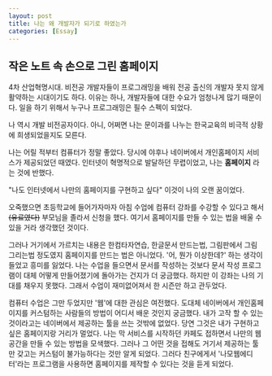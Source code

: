 ```yaml
---
layout: post
title: 나는 왜 개발자가 되기로 하였는가
categories: [Essay]
---
```



## 작은 노트 속 손으로 그린 홈페이지 

4차 산업혁명시대. 비전공 개발자들이 프로그래밍을 배워 전공 출신의 개발자 못지 않게 활약하는 시대이기도 하다. 
이유는 하나, 개발자들에 대한 수요가 엄청나게 많기 때문이다. 일을 하기 위해서 누구나 프로그래밍은 필수 스펙이 되었다. 

나 역시 개발 비전공자이다. 아니, 어쩌면 나는 문이과를 나누는 한국교육의 비극적 상황에 희생되었을지도 모른다. 

나는 어릴 적부터 컴퓨터가 정말 좋았다. 당시에 야후나 네이버에서 개인홈페이지 서비스가 제공되었던 때였다. 
인터넷이 혁명적으로 발달하던 무렵이었고, 나는 **홈페이지** 라는 것에 반했다. 

"나도 인터넷에서 나만의 홈페이지를 구현하고 싶다"
이것이 나의 오랜 꿈이었다. 

오죽했으면 초등학교에 들어가자마자 아침 수업에 컴퓨터 강좌를 수강할 수 있다고 해서 ~~(유료였다)~~ 부모님을 졸라서 신청을 했다. 
여기서 홈페이지를 만들 수 있는 법을 배울 수 있을 거라 생각했던 것이다.

그러나 거기에서 가르치는 내용은 한컴타자연습, 한글문서 만드는법, 그림판에서 그림 그리는법 정도였지 홈페이지를 만드는 법은 아니었다. 
'어, 뭔가 이상한데?' 하는 생각이 들었고 흥미를 잃었다. 
나는 수업을 들으면서 문서를 작성하는 것보다 문서 작성 프로그램이 대체 어떻게 만들어졌기에 돌아가는 건지가 더 궁금했다. 
하지만 이 강좌는 나의 기대를 채우지 못했다. 그래서 수업이 재미없어져서 한 시즌만 하고 관두었다. 

컴퓨터 수업은 그만 두었지만 '웹'에 대한 관심은 여전했다. 도대체 네이버에서 개인홈페이지를 커스텀하는 사람들의 방법이 어디서 배운 것인지 궁금했다. 
내가 고작 할 수 있는 것이라고는 네이버에서 제공하는 툴을 쓰는 것밖에 없었다. 
당연 그것은 내가 구현하고 싶은 홈페이지랑 거리가 멀었다. 
나는 막 서비스를 시작하던 카페도 접하면서 나만의 웹 공간을 만들 수 있는 방법을 모색했다. 
그러나 그 어떤 것을 접해도 거기서 제공하는 툴만 갖고는 커스텀이 불가능하다는 것만 알게 되었다. 
그러다 친구에게서 '나모웹에디터'라는 프로그램을 사용하면 홈페이지를 제작할 수 있다는 것을 듣게 되었다. 


